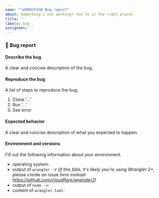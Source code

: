 ```yaml
---
name: "\U0001F41B Bug report"
about: Something's not working? You're in the right place! 
title: ''
labels: bug
assignees: ''
---
```


### 🐛 Bug report

<!-- 
  Did you remember to update wrangler?
  https://developers.cloudflare.com/workers/cli-wrangler/install-update#update

  Did you search for related issues?
  https://github.com/cloudflare/wrangler/issues
-->

#### Describe the bug

A clear and concise description of the bug.

#### Reproduce the bug

A list of steps to reproduce the bug.

1. Clone '...'
2. Run '...'
3. See error

#### Expected behavior

A clear and concise description of what you expected to happen.

#### Environment and versions

Fill out the following information about your environment.

* operating system:
* output of `wrangler -V` _(if this fails, it's likely you're using Wrangler 2+, please create an issue here instead: https://github.com/cloudflare/wrangler2)_
* output of `node -v`:
* content of `wrangler.toml`:
